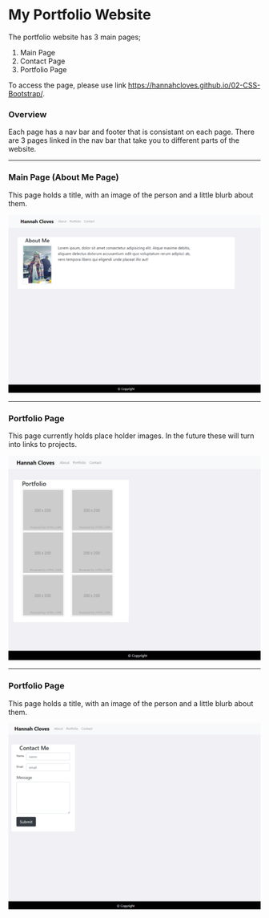 My Portfolio Website
=====================

The portfolio website has 3 main pages;
1. Main Page
2. Contact Page
3. Portfolio Page

To access the page, please use link https://hannahcloves.github.io/02-CSS-Bootstrap/.

### Overview
Each page has a nav bar and footer that is consistant on each page. There are 3 pages linked in the nav bar that take you to different parts of the website.

*******************************************************

### Main Page (About Me Page)
This page holds a title, with an image of the person and a little blurb about them.

![About Me Page](/Assets/AboutMePage.png)

*******************************************************

### Portfolio Page
This page currently holds place holder images. In the future these will turn into links to projects.

![Portfolio Page](/Assets/PortfolioPage.png)

*******************************************************

### Portfolio Page
This page holds a title, with an image of the person and a little blurb about them.

![Contact Page](/Assets/ContactPage.png)